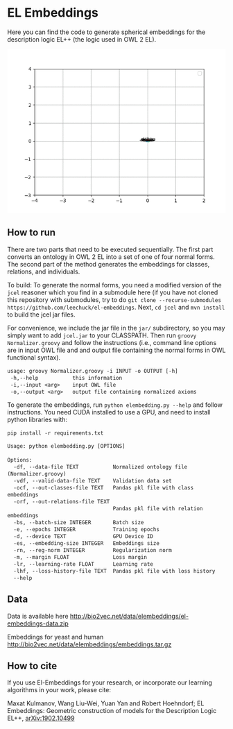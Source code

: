 # EL Embeddings

Here you can find the code to generate spherical embeddings for the
description logic EL++ (the logic used in OWL 2 EL).

![](embeds.gif)

## How to run

There are two parts that need to be executed sequentially. The first part converts an ontology in OWL 2 EL into a set of one of four normal forms.
The second part of the method generates the embeddings for classes, relations, and individuals.

To build: To generate the normal forms, you need a modified version of the `jcel` reasoner which you find in a submodule here (if you have not cloned this repository with submodules, try
to do `git clone --recurse-submodules https://github.com/leechuck/el-embeddings`.
Next, `cd jcel` and `mvn install` to build the jcel jar files.

For convenience, we include the jar file in the `jar/` subdirectory, so you may simply want to add `jcel.jar` to your CLASSPATH.
Then run `groovy Normalizer.groovy` and follow the instructions (i.e., command line options are in input OWL file and and output file containing the normal forms in OWL functional syntax).

```
usage: groovy Normalizer.groovy -i INPUT -o OUTPUT [-h]
 -h,--help           this information
 -i,--input <arg>    input OWL file
 -o,--output <arg>   output file containing normalized axioms
```

To generate the embeddings, run `python elembedding.py --help` and
follow instructions. You need CUDA installed to use a GPU, and need to
install python libraries with:
```
pip install -r requirements.txt
```

```
Usage: python elembedding.py [OPTIONS]

Options:
  -df, --data-file TEXT           Normalized ontology file (Normalizer.groovy)
  -vdf, --valid-data-file TEXT    Validation data set
  -ocf, --out-classes-file TEXT   Pandas pkl file with class embeddings
  -orf, --out-relations-file TEXT
                                  Pandas pkl file with relation embeddings
  -bs, --batch-size INTEGER       Batch size
  -e, --epochs INTEGER            Training epochs
  -d, --device TEXT               GPU Device ID
  -es, --embedding-size INTEGER   Embeddings size
  -rn, --reg-norm INTEGER         Regularization norm
  -m, --margin FLOAT              Loss margin
  -lr, --learning-rate FLOAT      Learning rate
  -lhf, --loss-history-file TEXT  Pandas pkl file with loss history
  --help
```

## Data

Data is available here http://bio2vec.net/data/elembeddings/el-embeddings-data.zip

Embeddings for yeast and human
http://bio2vec.net/data/elembeddings/embeddings.tar.gz

## How to cite

If you use El-Embeddings for your research, or incorporate our
learning algorithms in your work, please cite:

Maxat Kulmanov, Wang Liu-Wei, Yuan Yan and Robert Hoehndorf;
EL Embeddings: Geometric construction of models for the Description
Logic EL++, [arXiv:1902.10499](https://arxiv.org/abs/1902.10499)
